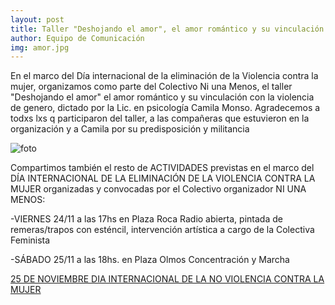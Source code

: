 ```yaml
---
layout: post
title: Taller "Deshojando el amor", el amor romántico y su vinculación con la violencia de género
author: Equipo de Comunicación
img: amor.jpg
---
```


En el marco del Día internacional de la eliminación de la Violencia contra la mujer, organizamos como parte del Colectivo Ni una Menos, el taller "Deshojando el amor" el amor romántico y su vinculación con la violencia de genero, dictado por la Lic. en psicología Camila Monso. Agradecemos a todxs lxs q participaron del taller, a las compañeras que estuvieron en la organización y a Camila por su predisposición y militancia

![foto]({{site.baseurl}}/img/amor2.jpg)

Compartimos también el resto de ACTIVIDADES previstas en el marco del DÍA INTERNACIONAL DE LA ELIMINACIÓN DE LA VIOLENCIA CONTRA LA MUJER organizadas y convocadas por el Colectivo organizador NI UNA MENOS:

-VIERNES 24/11 a las 17hs en Plaza Roca
Radio abierta, pintada de remeras/trapos con esténcil, intervención artística a cargo de la Colectiva Feminista

-SÁBADO 25/11 a las 18hs. en Plaza Olmos
Concentración y Marcha

[25 DE NOVIEMBRE DIA INTERNACIONAL DE LA NO VIOLENCIA CONTRA LA MUJER](https://www.youtube.com/watch?v=jXHdZXxnXuE)
